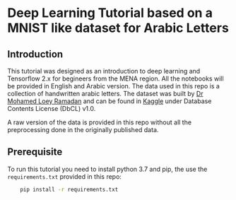 # Deep Learning Tutorial based on a MNIST like dataset for Arabic Letters

## Introduction

This tutorial was designed as an introduction to deep learning and Tensorflow 2.x for begineers from the MENA region. All the notebooks will be provided in English and Arabic version. The data used in this repo is a collection of handwritten arabic letters. The dataset was built by [Dr Mohamed Loey Ramadan](https://bu.edu.eg/staff/mloey) and can be found in [Kaggle](https://www.kaggle.com/mloey1/ahcd1) under Database Contents License (DbCL) v1.0.

A raw version of the data is provided in this repo without all the preprocessing done in the originally published data.

## Prerequisite

To run this tutorial you need to install python 3.7 and pip, the use the `requirements.txt` provided in this repo:

```bash
    pip install -r requirements.txt
```


